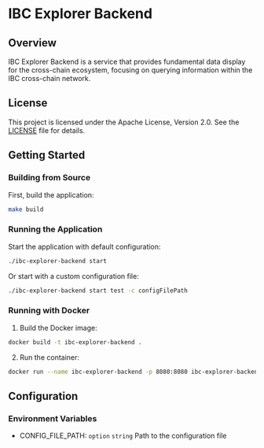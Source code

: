 # IBC Explorer Backend

## Overview
IBC Explorer Backend is a service that provides fundamental data display for the cross-chain ecosystem, focusing on querying information within the IBC cross-chain network.

## License

This project is licensed under the Apache License, Version 2.0. See the [LICENSE](LICENSE) file for details.

## Getting Started

### Building from Source

First, build the application:

```bash
make build
```

### Running the Application

Start the application with default configuration:

```bash
./ibc-explorer-backend start
```

Or start with a custom configuration file:

```bash
./ibc-explorer-backend start test -c configFilePath
```

### Running with Docker

1. Build the Docker image:

```bash
docker build -t ibc-explorer-backend .
```

2. Run the container:

```bash
docker run --name ibc-explorer-backend -p 8080:8080 ibc-explorer-backend
```

## Configuration

### Environment Variables
- CONFIG_FILE_PATH: `option` `string` Path to the configuration file
